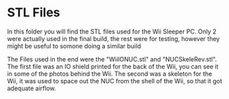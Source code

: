 # STL Files
In this folder you will find the STL files used for the Wii Sleeper PC. Only 2 were actually used in the final build, the rest were for testing, however they might be useful to somone doing a similar build

The Files used in the end were the "WiiIONUC.stl" and "NUCSkeleRev.stl". The first file was an IO shield printed for the back of the Wii, you can see it in some of the photos behind the Wii. The second was a skeleton for the Wii, it was used to space out the NUC from the shell of the Wii, so that it got adequate airflow.
